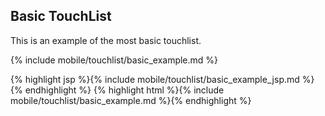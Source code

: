 <h2 class="section-subtitle">Basic TouchList</h2>
<p>This is an example of the most basic touchlist.</p>	

{% include mobile/touchlist/basic_example.md %}

<div class="j-code">
	{% highlight jsp %}{% include mobile/touchlist/basic_example_jsp.md %}{% endhighlight %}
	{% highlight html %}{% include mobile/touchlist/basic_example.md %}{% endhighlight %}
</div>
